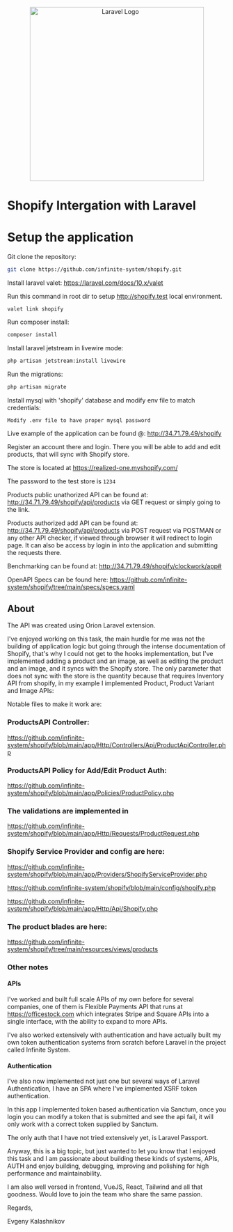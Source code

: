 <p align="center"><a href="https://laravel.com" target="_blank"><img src="https://raw.githubusercontent.com/laravel/art/master/logo-lockup/5%20SVG/2%20CMYK/1%20Full%20Color/laravel-logolockup-cmyk-red.svg" width="400" alt="Laravel Logo"></a></p>

# Shopify Intergation with Laravel

# Setup the application

Git clone the repository:

```bash
git clone https://github.com/infinite-system/shopify.git
```

Install laravel valet:
https://laravel.com/docs/10.x/valet

Run this command in root dir to setup http://shopify.test
local environment.
```
valet link shopify
```

Run composer install:
```bash
composer install
```

Install laravel jetstream in livewire mode:
```bash
php artisan jetstream:install livewire
```

Run the migrations:
```bash
php artisan migrate
```

Install mysql with 'shopify' database and modify env file to match credentials:
```
Modify .env file to have proper mysql password
```

Live example of the application can be found @:
http://34.71.79.49/shopify

Register an account there and login.
There you will be able to add and edit products, that will sync with Shopify store.

The store is located at https://realized-one.myshopify.com/

The password to the test store is `1234`


Products public unathorized API can be found at:
http://34.71.79.49/shopify/api/products via GET request or simply going to the link.

Products authorized add API can be found at:
http://34.71.79.49/shopify/api/products via POST request
via POSTMAN or any other API checker, if viewed through browser it will redirect to login page.
It can also be access by login in into the application and submitting the requests there.


Benchmarking can be found at:
http://34.71.79.49/shopify/clockwork/app#

OpenAPI Specs can be found here:
https://github.com/infinite-system/shopify/tree/main/specs/specs.yaml

## About
The API was created using Orion Laravel extension.


I've enjoyed working on this task, the main hurdle for me was not the building of application logic but going through the intense documentation of Shopify, that's why I could not get to the hooks implementation, but I've implemented adding a product and an image, as well as editing the product and an image, and it syncs with the Shopify store.
The only parameter that does not sync with the store is the quantity because that requires Inventory API from shopify, in my example I implemented Product, Product Variant and Image APIs:


Notable files to make it work are:

### ProductsAPI Controller:
https://github.com/infinite-system/shopify/blob/main/app/Http/Controllers/Api/ProductApiController.php

### ProductsAPI Policy for Add/Edit Product Auth:
https://github.com/infinite-system/shopify/blob/main/app/Policies/ProductPolicy.php

### The validations are implemented in
https://github.com/infinite-system/shopify/blob/main/app/Http/Requests/ProductRequest.php

### Shopify Service Provider and config are here: 

https://github.com/infinite-system/shopify/blob/main/app/Providers/ShopifyServiceProvider.php

https://github.com/infinite-system/shopify/blob/main/config/shopify.php

https://github.com/infinite-system/shopify/blob/main/app/Http/Api/Shopify.php

### The product blades are here:

https://github.com/infinite-system/shopify/tree/main/resources/views/products

### Other notes

#### APIs
I've worked and built full scale APIs of my own before for several companies, one of them is Flexible Payments API that runs at https://officestock.com which integrates Stripe and Square APIs into a single interface, with the ability to expand to more APIs.

I've also worked extensively with authentication and have actually built my own token authentication systems from scratch before Laravel in the project called Infinite System.

#### Authentication

I've also now implemented not just one but several ways of Laravel Authentication, I have an SPA where I've implemented XSRF token authentication.

In this app I implemented token based authentication via Sanctum, once you login you can modify a token that is submitted and see the api fail, it will only work with a correct token supplied by Sanctum.

The only auth that I have not tried extensively yet, is Laravel Passport.

Anyway, this is a big topic, but just wanted to let you know that I enjoyed this task and I am passionate about building these kinds of systems, APIs, AUTH and enjoy building, debugging, improving and polishing for high performance and maintainability.

I am also well versed in frontend, VueJS, React, Tailwind and all that goodness.
Would love to join the team who share the same passion.


Regards,

Evgeny Kalashnikov